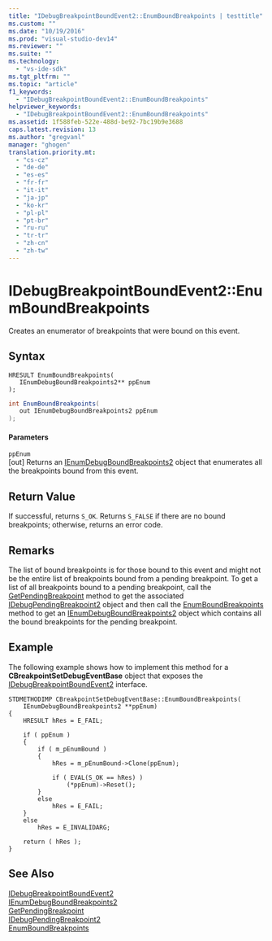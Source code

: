 ```yaml
---
title: "IDebugBreakpointBoundEvent2::EnumBoundBreakpoints | testtitle"
ms.custom: ""
ms.date: "10/19/2016"
ms.prod: "visual-studio-dev14"
ms.reviewer: ""
ms.suite: ""
ms.technology: 
  - "vs-ide-sdk"
ms.tgt_pltfrm: ""
ms.topic: "article"
f1_keywords: 
  - "IDebugBreakpointBoundEvent2::EnumBoundBreakpoints"
helpviewer_keywords: 
  - "IDebugBreakpointBoundEvent2::EnumBoundBreakpoints"
ms.assetid: 1f588feb-522e-488d-be92-7bc19b9e3688
caps.latest.revision: 13
ms.author: "gregvanl"
manager: "ghogen"
translation.priority.mt: 
  - "cs-cz"
  - "de-de"
  - "es-es"
  - "fr-fr"
  - "it-it"
  - "ja-jp"
  - "ko-kr"
  - "pl-pl"
  - "pt-br"
  - "ru-ru"
  - "tr-tr"
  - "zh-cn"
  - "zh-tw"
---
```

# IDebugBreakpointBoundEvent2::EnumBoundBreakpoints
Creates an enumerator of breakpoints that were bound on this event.  
  
## Syntax  
  
```cpp#  
HRESULT EnumBoundBreakpoints(   
   IEnumDebugBoundBreakpoints2** ppEnum  
);  
```  
  
```c#  
int EnumBoundBreakpoints(   
   out IEnumDebugBoundBreakpoints2 ppEnum  
);  
```  
  
#### Parameters  
 `ppEnum`  
 [out] Returns an [IEnumDebugBoundBreakpoints2](../extensibility-debugger-reference/ienumdebugboundbreakpoints2.md) object that enumerates all the breakpoints bound from this event.  
  
## Return Value  
 If successful, returns `S_OK`. Returns `S_FALSE` if there are no bound breakpoints; otherwise, returns an error code.  
  
## Remarks  
 The list of bound breakpoints is for those bound to this event and might not be the entire list of breakpoints bound from a pending breakpoint. To get a list of all breakpoints bound to a pending breakpoint, call the [GetPendingBreakpoint](../extensibility-debugger-reference/idebugbreakpointboundevent2--getpendingbreakpoint.md) method to get the associated [IDebugPendingBreakpoint2](../extensibility-debugger-reference/idebugpendingbreakpoint2.md) object and then call the [EnumBoundBreakpoints](../extensibility-debugger-reference/idebugpendingbreakpoint2--enumboundbreakpoints.md) method to get an [IEnumDebugBoundBreakpoints2](../extensibility-debugger-reference/ienumdebugboundbreakpoints2.md) object which contains all the bound breakpoints for the pending breakpoint.  
  
## Example  
 The following example shows how to implement this method for a **CBreakpointSetDebugEventBase** object that exposes the [IDebugBreakpointBoundEvent2](../extensibility-debugger-reference/idebugbreakpointboundevent2.md) interface.  
  
```cpp#  
STDMETHODIMP CBreakpointSetDebugEventBase::EnumBoundBreakpoints(  
    IEnumDebugBoundBreakpoints2 **ppEnum)  
{  
    HRESULT hRes = E_FAIL;  
  
    if ( ppEnum )  
    {  
        if ( m_pEnumBound )  
        {  
            hRes = m_pEnumBound->Clone(ppEnum);  
  
            if ( EVAL(S_OK == hRes) )  
                (*ppEnum)->Reset();  
        }  
        else  
            hRes = E_FAIL;  
    }  
    else  
        hRes = E_INVALIDARG;  
  
    return ( hRes );  
}  
```  
  
## See Also  
 [IDebugBreakpointBoundEvent2](../extensibility-debugger-reference/idebugbreakpointboundevent2.md)   
 [IEnumDebugBoundBreakpoints2](../extensibility-debugger-reference/ienumdebugboundbreakpoints2.md)   
 [GetPendingBreakpoint](../extensibility-debugger-reference/idebugbreakpointboundevent2--getpendingbreakpoint.md)   
 [IDebugPendingBreakpoint2](../extensibility-debugger-reference/idebugpendingbreakpoint2.md)   
 [EnumBoundBreakpoints](../extensibility-debugger-reference/idebugpendingbreakpoint2--enumboundbreakpoints.md)